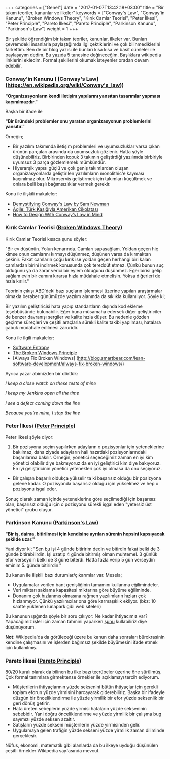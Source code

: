 +++
categories = ["Genel"]
date = "2017-01-07T13:42:18+03:00"
title = "Bir takım teoriler, kanunlar ve ilkeler"
keywords = ["Conway's Law",
            "Conway'in Kanunu",
            "Broken Windows Theory",
            "Kırık Camlar Teorisi",
            "Peter İlkesi",
            "Peter Principle",
            "Pareto İlkesi",
            "Pareto Principle",
            "Parkinson Kanunu",
            "Parkinson's Law"]
weight = 1
+++

Bir şekilde öğrendiğim bir takım teoriler, kanunlar, ilkeler var. Bunları çevremdeki insanlarla paylaştığımda ilgi çektiklerini ve çok bilinmediklerini farkettim. Ben de bir blog yazısı ile bunları kısa kısa ve basit cümleler ile paylaşayım dedim. Bu yazıda 5 tanesine değineceğim. Başlıklara wikipedia linklerini ekledim. Formal şekillerini okumak isteyenler oradan devam edebilir.


<!--more-->

### Conway'in Kanunu ( [Conway's Law] (https://en.wikipedia.org/wiki/Conway's_law))

**"Organizasyonların kendi iletişim yapılarını yansıtan tasarımlar yapması kaçınılmazdır."**

Başka bir ifade ile

**"Bir üründeki problemler onu yaratan organizasyonun problemlerini yansıtır."**

Örneğin;

* Bir yazılım takımında iletişim problemleri ve uyumsuzluklar varsa çıkan ürünün parçaları arasında da uyumsuzluk gözlenir. Hatta şöyle düşünebiliriz. Birbirinden kopuk 3 takımın geliştirdiği yazılımda birbiriyle uyumsuz 3 parça gözlemlemek mümkündür.
* Hiyerarşik yapısı güçlü ve çok geniş takımlardan oluşan organizasyonlarda geliştirilen yazılımların monolithic'e kayması kaçınılmaz olur. Mikroservis geliştirmek için takımları küçültmek ve onlara belli başlı bağımsızlıklar vermek gerekir.

Konu ile ilişkili makaleler:

* [Demystifying Conway's Law by Sam Newman](https://www.thoughtworks.com/insights/blog/demystifying-conways-law)
* [Agile: Türk Kaşığıyla Amerikan Çikolatası](http://www.safkan.org/agile-turk-kasigiyla-amerikan-cikolatasi/)
* [How to Design With Conway’s Law in Mind](http://itrevolution.com/conways-law/)


### Kırık Camlar Teorisi ([Broken Windows Theory](https://en.wikipedia.org/wiki/Broken_windows_theory))

Kırık Camlar Teorisi kısaca şunu söyler: 

"Bir ev düşünün. Yolun kenarında. Camları sapasağlam. Yoldan geçen hiç kimse onun camlarını kırmayı düşünmez, düşünen varsa da kırmaktan çekinir. Fakat camların çoğu kırık ise yoldan geçen herhangi biri kalan camlardan birini indirmek konusunda çok tereddüt etmez. Çünkü bunun suç olduğunu ya da zarar verici bir eylem olduğunu düşünmez. Eğer birisi gelip sağlam evin bir camını kırarsa hızla müdahale etmelisin. Yoksa diğerleri de hızla kırılır."

Teorinin çıkışı ABD'deki bazı suçların işlenmesi üzerine yapılan araştırmalar olmakla beraber günümüzde yazılım alanında da sıklıkla kullanılıyor. Şöyle ki;

 Bir yazılım geliştiricisi hata yapıp standartların dışında kod ekleme teşebbüsünde bulunabilir. Eğer buna müsamaha edersek diğer geliştiriciler de benzer davranışı sergiler ve kalite hızla düşer. Bu nedenle gözden geçirme süreçleri ve çeşitli araçlarla sürekli kalite takibi yapılması, hatalara çabuk müdahale edilmesi zaruridir. 

Konu ile ilgili makaleler:

* [Software Entropy](https://pragprog.com/the-pragmatic-programmer/extracts/software-entropy)
* [The Broken Windows Principle](https://alexandrebrisebois.wordpress.com/2013/06/08/the-broken-windows-principle/)
* [Always Fix Broken Windows] (http://blog.smartbear.com/lean-software-development/always-fix-broken-windows/) 

Ayrıca yazar abimizden bir dörtlük:

*I keep a close watch on these tests of mine*

*I keep my Jenkins open all the time*

*I see a defect coming down the line*

*Because you’re mine, I stop the line*

### Peter İlkesi ([Peter Principle](https://en.wikipedia.org/wiki/Peter_principle))

Peter ilkesi şöyle diyor:

1. Bir pozisyona seçim yapılırken adayların o pozisyonlar için yeteneklerine bakılmaz, daha ziyade adayların hali hazırdaki pozisyonlarındaki başarılarına bakılır. Örneğin, yönetici seçeceğimiz zaman en iyi kim yönetici olabilir diye bakmıyoruz da en iyi geliştirici kim diye bakıyoruz. En iyi geliştiricinin yönetici yetenekleri çok iyi olmasa da onu seçiyoruz.
* Bir çalışan başarılı oldukça yükselir ta ki başarısız olduğu bir posizyona gelene kadar. O pozisyonda başarısız olduğu için yükselmez ve hep o pozisyonu işgal eder.

Sonuç olarak zaman içinde yeteneklerine göre seçilmediği için başarısız olan, başarısız olduğu için o pozisyonu sürekli işgal eden "yetersiz üst yönetici" grubu oluşur. 


### Parkinson Kanunu ([Parkinson's Law](https://en.wikipedia.org/wiki/Parkinson%27s_law))
   
**"Bir iş, daima, bitirilmesi için kendisine ayrılan sürenin hepsini kapsıyacak şekilde uzar."**   

Yani diyor ki;
"Sen bu işi 4 günde bitiririm dedin ve bitirdin fakat belki de 3 günde bitirebilirdin. İşi uzatıp 4 günde bitirmiş olman muhtemel. 3 günlük efor verseydin belki de 3 güne biterdi. Hatta fazla verip 5 gün verseydin eminim 5. günde bitirirdin."

Bu kanun ile ilişkili bazı durumlar/çıkarımlar var. Mesela;

* Uygulamalar verilen bant genişliğinin tamamını kullanma eğilimindeler.
* Veri miktarı saklama kapasitesi miktarına göre büyüme eğiliminde.
* Donanım çok hızlanmış olmasına rağmen yazılımların hızları çok hızlanmıyor. Çünkü yazılımcılar ona göre karmaşıklık ekliyor. (bkz: 10 saatte yüklenen lunapark gibi web siteleri)

Bu kanunun ışığında şöyle bir soru çıkıyor: Ne kadar ihtiyacımız var? Yapacağımız işler için zaman tahmini yaparken [şunu](https://www.youtube.com/watch?v=ptSZkp0y0p4) kullabiliriz diye düşünüyorum. 

**Not:** Wikipedia'da da görüleceği üzere bu kanun daha sonraları bürokrasinin kendine çalışmasını ve işlerden bağımsız şekilde büyümesini ifade etmek için kullanılmış.

### Pareto İlkesi ([Pareto Principle](https://en.wikipedia.org/wiki/Pareto_principle))

80/20 kuralı  olarak da bilinen bu ilke bazı tecrübeler üzerine öne sürülmüş. Çok formal tanımlara girmektense örnekler ile açıklamayı tercih ediyorum.

* Müşterilerin ihtiyaçlarının yüzde seksenini bütün ihtiyaçlar için gerekli toplam eforun yüzde yirmisini harcayarak giderebiliriz. Başka bir ifadeyle düzgün bir önceliklendirme ile yüzde yirmilik bir efor yüzde seksenlik bir geri dönüş getirir.
* Hata üreten sebeplerin yüzde yirmisi hataların yüzde sekseninin sebebidir. Yani doğru önceliklendirme ve yüzde yirmilik bir çalışma bug sayımızı yüzde seksen azaltır. 
* Satışların yüzde sekseni müşterilerin yüzde yirmisinden gelir.
* Uygulamaya gelen trafiğin yüzde sekseni yüzde yirmilik zaman diliminde gerçekleşir.

Nüfus, ekonomi, matematik gibi alanlarda da bu ilkeye uyduğu düşünülen çeşitli örnekler Wikipedia sayfasında mevcut. 



